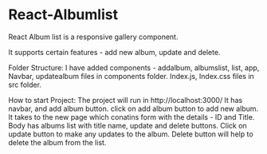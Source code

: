 # React-Albumlist
React Album list is a responsive gallery component.

It supports certain features - add new album, update and delete.

Folder Structure:
I have added components - addalbum, albumslist, list, app, Navbar, updatealbum files in components folder. Index.js, Index.css files in src folder. 

How to start Project:
The project will run in http://localhost:3000/
It has navbar, and add album button. click on add album button to add new album. It takes to the new page which conatins form with the details - ID and Title.
Body has albums list with title name, update and delete buttons.
Click on update button to make any updates to the album. Delete button will help to delete the album from the list.
